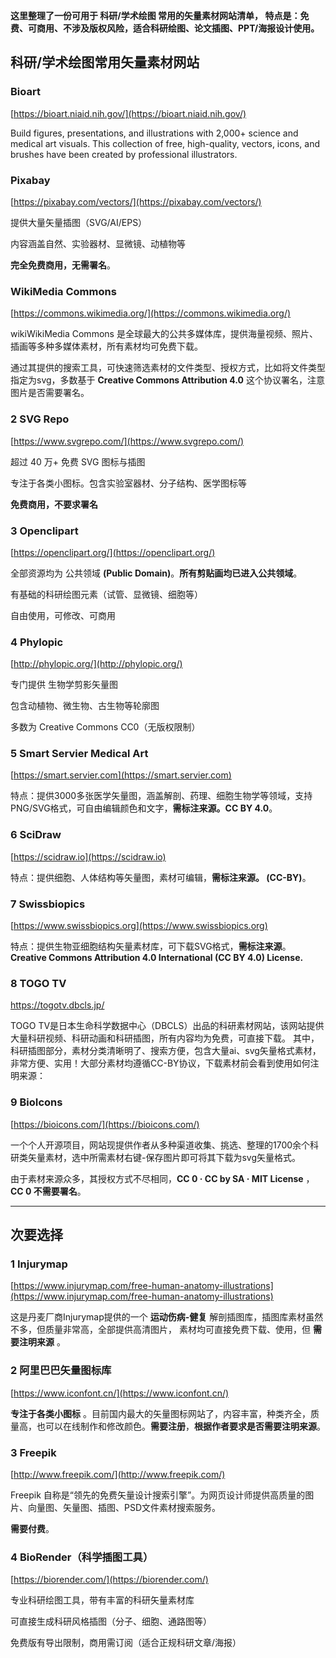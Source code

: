 **这里整理了一份可用于 科研/学术绘图 常用的矢量素材网站清单，
特点是：免费、可商用、不涉及版权风险，适合科研绘图、论文插图、PPT/海报设计使用。**

## 科研/学术绘图常用矢量素材网站

### Bioart

[https://bioart.niaid.nih.gov/](https://bioart.niaid.nih.gov/)

Build figures, presentations, and illustrations with 2,000+ science and medical art visuals. This collection of free, high-quality, vectors, icons, and brushes have been created by professional illustrators.

### Pixabay

[https://pixabay.com/vectors/](https://pixabay.com/vectors/)

提供大量矢量插图（SVG/AI/EPS）

内容涵盖自然、实验器材、显微镜、动植物等

**完全免费商用，无需署名**。

### WikiMedia Commons

[https://commons.wikimedia.org/](https://commons.wikimedia.org/)

wikiWikiMedia Commons 是全球最大的公共多媒体库，提供海量视频、照片、插画等多种多媒体素材，所有素材均可免费下载。

通过其提供的搜索工具，可快速筛选素材的文件类型、授权方式，比如将文件类型指定为svg，多数基于 **Creative Commons Attribution 4.0** 这个协议署名，注意图片是否需要署名。

### 2 SVG Repo

[https://www.svgrepo.com/](https://www.svgrepo.com/)

超过 40 万+ 免费 SVG 图标与插图

专注于各类小图标。包含实验室器材、分子结构、医学图标等

**免费商用，不要求署名**

### 3 Openclipart

[https://openclipart.org/](https://openclipart.org/)

全部资源均为 公共领域 **(Public Domain)**。**所有剪贴画均已进入公共领域**。

有基础的科研绘图元素（试管、显微镜、细胞等）

自由使用，可修改、可商用

### 4 Phylopic

[http://phylopic.org/](http://phylopic.org/)

专门提供 生物学剪影矢量图

包含动植物、微生物、古生物等轮廓图

多数为 Creative Commons CC0（无版权限制）

### 5 Smart Servier Medical Art

[https://smart.servier.com](https://smart.servier.com)

特点：提供3000多张医学矢量图，涵盖解剖、药理、细胞生物学等领域，支持PNG/SVG格式，可自由编辑颜色和文字，**需标注来源。CC BY 4.0**。

### 6 SciDraw

[https://scidraw.io](https://scidraw.io)

特点：提供细胞、人体结构等矢量图，素材可编辑，**需标注来源。 (CC-BY)**。

### 7 Swissbiopics

[https://www.swissbiopics.org](https://www.swissbiopics.org)

特点：提供生物亚细胞结构矢量素材库，可下载SVG格式，**需标注来源**。**Creative Commons Attribution 4.0 International (CC BY 4.0) License.**

### 8 TOGO TV

https://togotv.dbcls.jp/

TOGO TV是日本生命科学数据中心（DBCLS）出品的科研素材网站，该网站提供大量科研视频、科研动画和科研插图，所有内容均为免费，可直接下载。
其中，科研插图部分，素材分类清晰明了、搜索方便，包含大量ai、svg矢量格式素材，非常方便、实用！大部分素材均遵循CC-BY协议，下载素材前会看到使用如何注明来源：

### 9 BioIcons

[https://bioicons.com/](https://bioicons.com/)

一个个人开源项目，网站现提供作者从多种渠道收集、挑选、整理的1700余个科研类矢量素材，选中所需素材右键-保存图片即可将其下载为svg矢量格式。

由于素材来源众多，其授权方式不尽相同，**CC 0 · CC by SA · MIT License** ，**CC 0 不需要署名**。







---

## 次要选择

### 1 Injurymap

[https://www.injurymap.com/free-human-anatomy-illustrations](https://www.injurymap.com/free-human-anatomy-illustrations) 

这是丹麦厂商Injurymap提供的一个 **运动伤病-健复** 解剖插图库，插图库素材虽然不多，但质量非常高，全部提供高清图片，
素材均可直接免费下载、使用，但 **需要注明来源** 。

### 2 阿里巴巴矢量图标库

[https://www.iconfont.cn/](https://www.iconfont.cn/)

**专注于各类小图标** 。目前国内最大的矢量图标网站了，内容丰富，种类齐全，质量高，也可以在线制作和修改颜色。**需要注册**，**根据作者要求是否需要注明来源**。

### 3 Freepik

[http://www.freepik.com/](http://www.freepik.com/)

Freepik 自称是“领先的免费矢量设计搜索引擎”。为网页设计师提供高质量的图片、向量图、矢量图、插图、PSD文件素材搜索服务。

**需要付费**。

### 4 BioRender（科学插图工具）

[https://biorender.com/](https://biorender.com/)

专业科研绘图工具，带有丰富的科研矢量素材库

可直接生成科研风格插图（分子、细胞、通路图等）

免费版有导出限制，商用需订阅（适合正规科研文章/海报）






